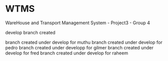 # WTMS
WareHouse and Transport Management System - Project3 - Group 4

develop branch created

branch created under develop for muthu
branch created under develop for pedro
branch created under developp for gilmer
branch created under develop for fred
branch created under develop for raheem